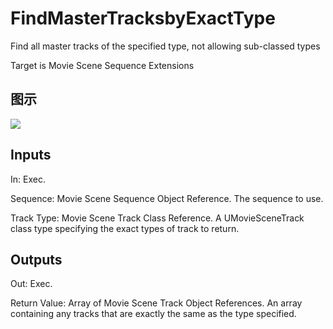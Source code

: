 # FindMasterTracksbyExactType

Find all master tracks of the specified type, not allowing sub-classed types

Target is Movie Scene Sequence Extensions

## 图示

![]($-20221218-20540538.png)

## Inputs

In: Exec.

Sequence: Movie Scene Sequence Object Reference. The sequence to use.

Track Type: Movie Scene Track Class Reference. A UMovieSceneTrack class type specifying the exact types of track to return.  

## Outputs

Out: Exec.

Return Value: Array of Movie Scene Track Object References. An array containing any tracks that are exactly the same as the type specified.

